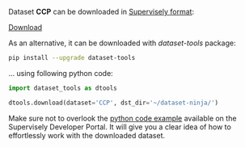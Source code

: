 Dataset **CCP** can be downloaded in [Supervisely format](https://developer.supervisely.com/api-references/supervisely-annotation-json-format):

 [Download](https://assets.supervisely.com/supervisely-supervisely-assets-public/teams_storage/N/q/2j/bjMF48dXcPihFDujidc7drPWWxiX8m6Pr8VgL3lEUenMb96lybIxYKkyFnJo216VhEql6Pj1SMrv0bw29yU4p49FKQeXqo98RzIPDCF8SBj6MmmIrYBnY6hqGXxI.tar)

As an alternative, it can be downloaded with *dataset-tools* package:
``` bash
pip install --upgrade dataset-tools
```

... using following python code:
``` python
import dataset_tools as dtools

dtools.download(dataset='CCP', dst_dir='~/dataset-ninja/')
```
Make sure not to overlook the [python code example](https://developer.supervisely.com/getting-started/python-sdk-tutorials/iterate-over-a-local-project) available on the Supervisely Developer Portal. It will give you a clear idea of how to effortlessly work with the downloaded dataset.

